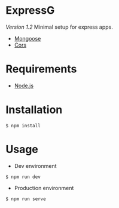 # ExpressG
*Version 1.2*
Minimal setup for express apps.

  - [Mongoose](http://mongoosejs.com/)
  - [Cors](https://github.com/expressjs/cors)
# Requirements
-  [Node.js](https://nodejs.org/)
# Installation
```
$ npm install
```
# Usage
- Dev environment
```
$ npm run dev
```
- Production environment
```
$ npm run serve
```